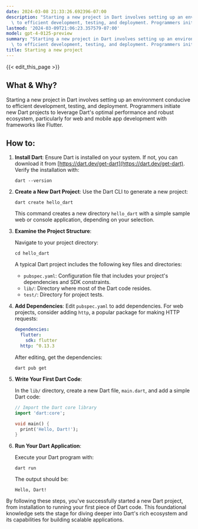 ```yaml
---
date: 2024-03-08 21:33:26.692396-07:00
description: "Starting a new project in Dart involves setting up an environment conducive\
  \ to efficient development, testing, and deployment. Programmers initiate new\u2026"
lastmod: '2024-03-09T21:06:23.357579-07:00'
model: gpt-4-0125-preview
summary: "Starting a new project in Dart involves setting up an environment conducive\
  \ to efficient development, testing, and deployment. Programmers initiate new\u2026"
title: Starting a new project
---
```


{{< edit_this_page >}}

## What & Why?

Starting a new project in Dart involves setting up an environment conducive to efficient development, testing, and deployment. Programmers initiate new Dart projects to leverage Dart's optimal performance and robust ecosystem, particularly for web and mobile app development with frameworks like Flutter.

## How to:

1. **Install Dart**:
   Ensure Dart is installed on your system. If not, you can download it from [https://dart.dev/get-dart](https://dart.dev/get-dart). Verify the installation with:

   ```shell
   dart --version
   ```

2. **Create a New Dart Project**:
   Use the Dart CLI to generate a new project:

   ```shell
   dart create hello_dart
   ```

   This command creates a new directory `hello_dart` with a simple sample web or console application, depending on your selection.

3. **Examine the Project Structure**:
   
   Navigate to your project directory:

   ```shell
   cd hello_dart
   ```

   A typical Dart project includes the following key files and directories:

   - `pubspec.yaml`: Configuration file that includes your project's dependencies and SDK constraints.
   - `lib/`: Directory where most of the Dart code resides.
   - `test/`: Directory for project tests.

4. **Add Dependencies**:
   Edit `pubspec.yaml` to add dependencies. For web projects, consider adding `http`, a popular package for making HTTP requests:

   ```yaml
   dependencies:
     flutter:
       sdk: flutter
     http: ^0.13.3
   ```

   After editing, get the dependencies:

   ```shell
   dart pub get
   ```

5. **Write Your First Dart Code**:
   
   In the `lib/` directory, create a new Dart file, `main.dart`, and add a simple Dart code:

   ```dart
   // Import the Dart core library
   import 'dart:core';

   void main() {
     print('Hello, Dart!');
   }
   ```

6. **Run Your Dart Application**:

   Execute your Dart program with:

   ```shell
   dart run
   ```

   The output should be:

   ```
   Hello, Dart!
   ```

By following these steps, you've successfully started a new Dart project, from installation to running your first piece of Dart code. This foundational knowledge sets the stage for diving deeper into Dart's rich ecosystem and its capabilities for building scalable applications.

